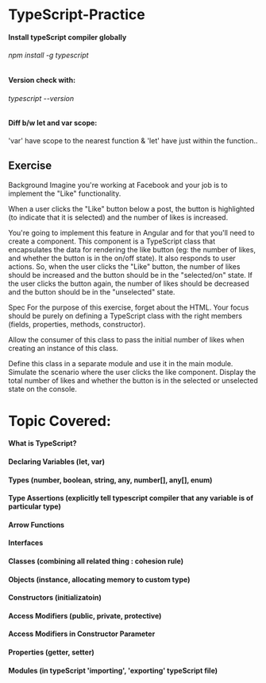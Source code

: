 # TypeScript-Practice

#### Install typeScript compiler globally

###### npm install -g typescript
#### Version check with:
###### typescript --version

#### Diff b/w let and var scope:

'var' have scope to the nearest function &
'let' have just within the function..


## Exercise

Background 
Imagine you're working at Facebook and your job is to implement the "Like" functionality. 

When a user clicks the "Like" button below a post, the button is highlighted (to indicate that it is selected) and the number of likes is increased.

You're going to implement this feature in Angular and for that you'll need to create a component. This component is a TypeScript class that encapsulates the data for rendering the like button (eg: the number of likes, and whether the button is in the on/off state). It also responds to user actions. So, when the user clicks the "Like" button, the number of likes should be increased and the button should be in the "selected/on" state. If the user clicks the button again, the number of likes should be decreased and the button should be in the "unselected" state. 

Spec 
For the purpose of this exercise, forget about the HTML. Your focus should be purely on defining a TypeScript class with the right members (fields, properties, methods, constructor). 

Allow the consumer of this class to pass the initial number of likes when creating an instance of this class. 

Define this class in a separate module and use it in the main module. Simulate the scenario where the user clicks the like component. Display the total number of likes and whether the button is in the selected or unselected state on the console.


# Topic Covered:

#### What is TypeScript?
#### Declaring Variables (let, var) 
#### Types (number, boolean, string, any, number[], any[], enum)
#### Type Assertions (explicitly tell typescript compiler that any variable is of particular type)
#### Arrow Functions
#### Interfaces
#### Classes (combining all related thing : cohesion rule)
#### Objects (instance, allocating memory to custom type)
#### Constructors (initializatoin)
#### Access Modifiers (public, private, protective)
#### Access Modifiers in Constructor Parameter
#### Properties (getter, setter)
#### Modules (in typeScript 'importing', 'exporting' typeScript file)
